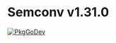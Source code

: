 # Semconv v1.31.0

[![PkgGoDev](https://pkg.go.dev/badge/go.opentelemetry.io/otel/semconv/v1.31.0)](https://pkg.go.dev/go.opentelemetry.io/otel/semconv/v1.31.0)
